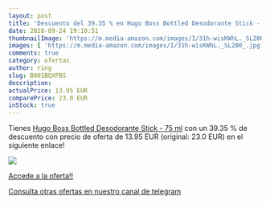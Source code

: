 ```yaml
---
layout: post
title: 'Descuento del 39.35 % en Hugo Boss Bottled Desodorante Stick - 75'
date: 2020-09-24 19:10:51
thumbnailImage: 'https://m.media-amazon.com/images/I/31h-wisKWhL._SL200_.jpg'
images: [ 'https://m.media-amazon.com/images/I/31h-wisKWhL._SL200_.jpg' ]
comments: true
category: ofertas
author: ring
slug: B001BQXPBS
description:
actualPrice: 13.95 EUR
comparePrice: 23.0 EUR
inStock: true
---
```


Tienes [Hugo Boss Bottled Desodorante Stick - 75 ml](https://www.amazon.com/dp/B001BQXPBS/?tag=redken08-20) con un 39.35 % de descuento con precio de oferta de 13.95 EUR (original: 23.0 EUR) en el siguiente enlace!

[![](https://m.media-amazon.com/images/I/31h-wisKWhL._SL200_.jpg)](https://www.amazon.com/dp/B001BQXPBS/?tag=redken08-20)

[Accede a la oferta!!](https://www.amazon.com/dp/B001BQXPBS/?tag=redken08-20)

[Consulta otras ofertas en nuestro canal de telegram](https://t.me/s/ofertas25)
